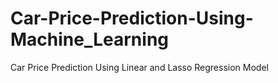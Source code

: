 # Car-Price-Prediction-Using-Machine_Learning

Car Price Prediction Using Linear and Lasso Regression Model
